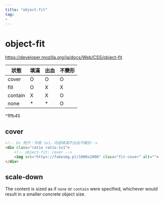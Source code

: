 ```yaml
---
title: "object-fit"
tag: 
- 
---
```

# object-fit
https://developer.mozilla.org/ja/docs/Web/CSS/object-fit


|狀態|填滿|出血|不變形|
|-|-|-|-|
|cover|O|O|O|
|fill|O|X|X|
|contain|X|X|O|
|none|*|*|O|

^1ffb45

## cover
```html
<!-- bs 例子：外框 1x1，內部填滿不出血不變形-->
<div class="ratio ratio-1x1">
	<!-- object-fit: cover -->
	<img src="https://fakeimg.pl/1000x2000" class="fit-cover" alt="">
</div>
```

## scale-down
The content is sized as if `none` or `contain` were specified, whichever would result in a smaller concrete object size.
